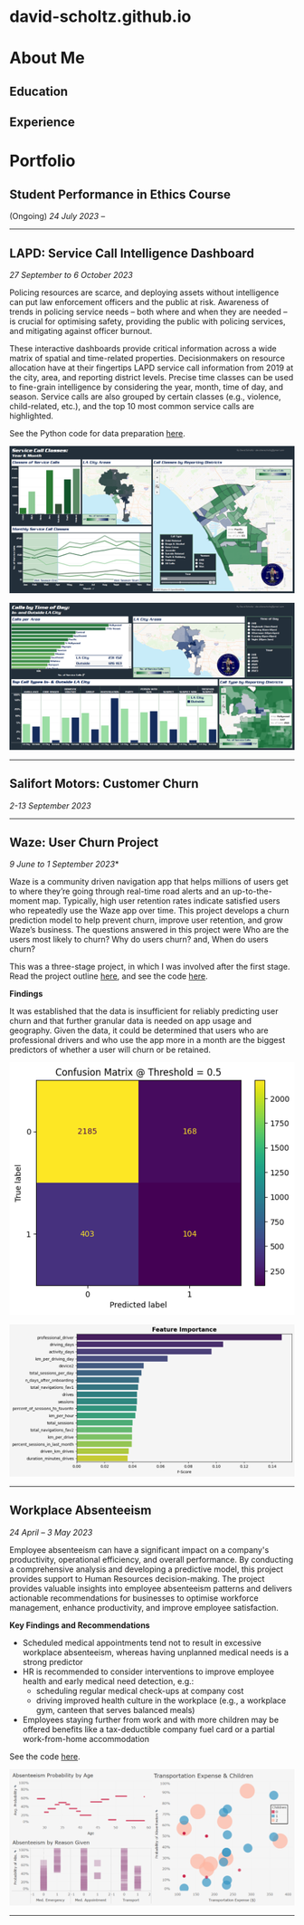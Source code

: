 # david-scholtz.github.io

# About Me

## Education

## Experience

# Portfolio

## Student Performance in Ethics Course

(Ongoing) *24 July 2023 –*

---

## **LAPD**: Service Call Intelligence Dashboard

*27 September to 6 October 2023*

Policing resources are scarce, and deploying assets without intelligence can put law enforcement officers and the public at risk. Awareness of trends in policing service needs – both where and when they are needed – is crucial for optimising safety, providing the public with policing services, and mitigating against officer burnout.

These interactive dashboards provide critical information across a wide matrix of spatial and time-related properties. Decisionmakers on resource allocation have at their fingertips LAPD service call information from 2019 at the city, area, and reporting district levels. Precise time classes can be used to fine-grain intelligence by considering the year, month, time of day, and season. Service calls are also grouped by certain classes (e.g., violence, child-related, etc.), and the top 10 most common service calls are highlighted.

See the Python code for data preparation [here](https://github.com/DStrix66/lapd-dashboard/blob/main/lapd_eda.ipynb).

![lapd_dashboard1](https://github.com/DStrix66/david-scholtz.github.io/blob/main/portfolio_images/lapd1.png)

![lapd_dashboard2](https://github.com/DStrix66/david-scholtz.github.io/blob/main/portfolio_images/lapd2.png)

---

## **Salifort Motors**: Customer Churn

*2-13 September 2023*

---

## **Waze**: User Churn Project

*9 June to 1 September 2023**

Waze is a community driven navigation app that helps millions of users get to where they’re going through real-time road alerts and an up-to-the-moment map.
Typically, high user retention rates indicate satisfied users who repeatedly use the Waze app over time. This project develops a churn prediction model to help prevent churn, improve user retention, and grow Waze’s business. The questions answered in this project were Who are the users most likely to churn? Why do users churn? and, When do users churn?

This was a three-stage project, in which I was involved after the first stage. Read the project outline [here](), and see the code [here](https://github.com/DStrix66/waze-user-churn.git).

**Findings**

It was established that the data is insufficient for reliably predicting user churn and that further granular data is needed on app usage and geography. Given the data, it could be determined that users who are professional drivers and who use the app more in a month are the biggest predictors of whether a user will churn or be retained.

![waze_confusionmatrix](https://github.com/DStrix66/david-scholtz.github.io/blob/main/portfolio_images/waze_gbm_cm.png)

![waze_featureimportance](https://github.com/DStrix66/david-scholtz.github.io/blob/main/portfolio_images/waze_gbm_feature_importance.png)

---

## **Workplace Absenteeism**

*24 April – 3 May 2023*

Employee absenteeism can have a significant impact on a company's productivity, operational efficiency, and overall performance. By conducting a comprehensive analysis and developing a predictive model, this project provides support to Human Resources decision-making. The project provides valuable insights into employee absenteeism patterns and delivers actionable recommendations for businesses to optimise workforce management, enhance productivity, and improve employee satisfaction.

**Key Findings and Recommendations**

* Scheduled medical appointments tend not to result in excessive workplace absenteeism, whereas having unplanned medical needs is a strong predictor
* HR is recommended to consider interventions to improve employee health and early medical need detection, e.g.:
    * scheduling regular medical check-ups at company cost
    * driving improved health culture in the workplace (e.g., a workplace gym, canteen that serves balanced meals)
* Employees staying further from work and with more children may be offered benefits like a tax-deductible company fuel card or a partial work-from-home accommodation

See the code [here](www.link.com). 

![absenteeismdashboard](https://github.com/DStrix66/david-scholtz.github.io/blob/main/portfolio_images/absenteeism.png)

---
